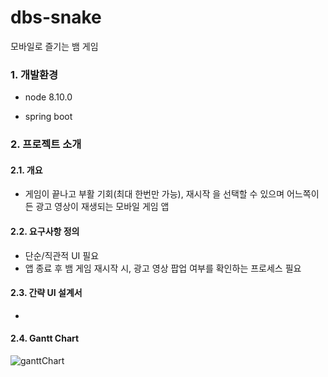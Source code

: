 # dbs-snake
모바일로 즐기는 뱀 게임

### 1. 개발환경
- node 8.10.0
+ spring boot

### 2. 프로젝트 소개
#### 2.1. 개요
- 게임이 끝나고 부활 기회(최대 한번만 가능), 재시작 을 선택할 수 있으며 어느쪽이든 광고 영상이 재생되는 모바일 게임 앱
#### 2.2. 요구사항 정의
- 단순/직관적 UI 필요
- 앱 종료 후 뱀 게임 재시작 시, 광고 영상 팝업 여부를 확인하는 프로세스 필요
#### 2.3. 간략 UI 설계서
- 
#### 2.4. Gantt Chart
![ganttChart](https://github.com/ohbokdong/AppDevStudy/blob/master/ProjectReadme/rlawjddbs/images/ganttChart.png?raw=true)
